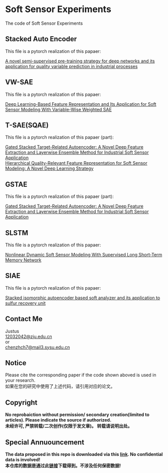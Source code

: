 # Soft Sensor Experiments
The code of Soft Sensor Experiments
## Stacked Auto Encoder 
This file is a pytorch realization of this papaer:

[A novel semi-supervised pre-training strategy for deep networks and its application for quality variable prediction in industrial processes](https://www.sciencedirect.com/science/article/pii/S0009250920300415#!)

## VW-SAE
This file is a pytorch realization of this papaer:

[Deep Learning-Based Feature Representation and Its Application for Soft Sensor Modeling With Variable-Wise Weighted SAE](https://ieeexplore.ieee.org/abstract/document/8302941)

## T-SAE(SQAE)
This file is a pytorch realization of this papaer (part):

[Gated Stacked Target-Related Autoencoder: A Novel Deep Feature Extraction and Layerwise Ensemble Method for Industrial Soft Sensor Application](https://ieeexplore.ieee.org/abstract/document/9174659)  
[Hierarchical Quality-Relevant Feature Representation for Soft Sensor Modeling: A Novel Deep Learning Strategy](https://ieeexplore.ieee.org/abstract/document/8822746)

## GSTAE
This file is a pytorch realization of this papaer (part):

[Gated Stacked Target-Related Autoencoder: A Novel Deep Feature Extraction and Layerwise Ensemble Method for Industrial Soft Sensor Application](https://ieeexplore.ieee.org/abstract/document/9174659)

## SLSTM
This file is a pytorch realization of this papaer:

[Nonlinear Dynamic Soft Sensor Modeling With Supervised Long Short-Term Memory Network](https://ieeexplore.ieee.org/abstract/document/8654687)

## SIAE
This file is a pytorch realization of this papaer:

[Stacked isomorphic autoencoder based soft analyzer and its application to sulfur recovery unit](https://doi.org/10.1016/j.ins.2020.03.018)  

## Contact Me  
Justus  
12032042@zju.edu.cn  
or  
chenzhch7@mail3.sysu.edu.cn

## Notice
Please cite the corresponding paper if the code shown aboved is used in your research.  
如果在您的研究中使用了上述代码，请引用对应的论文。

## Copyright
**No reprobaiction without permission/ secondary creation(limited to articles). Please indicate the source if authorized.**  
**未经许可, 严禁转载/二次创作(仅限于发文章)。 转载请说明出处。**

## Special Annuouncement
**The data proposed in this repo is downloaded via this [link](https://www.springer.com/gp/book/9781846284793). No confidential data is involved!**    
**本仓库的数据是通过此[链接](https://www.springer.com/gp/book/9781846284793)下载得到。不涉及任何保密数据!**
